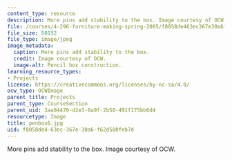 ```yaml
---
content_type: resource
description: More pins add stability to the box. Image courtesy of OCW.
file: /courses/4-296-furniture-making-spring-2005/f8058de463ec367e30a6f62d580feb7d_penbox6.jpg
file_size: 50152
file_type: image/jpeg
image_metadata:
  caption: More pins add stability to the box.
  credit: Image courtesy of OCW.
  image-alt: Pencil box construction.
learning_resource_types:
- Projects
license: https://creativecommons.org/licenses/by-nc-sa/4.0/
ocw_type: OCWImage
parent_title: Projects
parent_type: CourseSection
parent_uid: 3aa84470-d2e3-8a9f-2b50-491f175bb6d4
resourcetype: Image
title: penbox6.jpg
uid: f8058de4-63ec-367e-30a6-f62d580feb7d
---
```

More pins add stability to the box. Image courtesy of OCW.